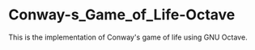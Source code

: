 # Conway-s_Game_of_Life-Octave
This is the implementation of Conway's game of life using GNU Octave.

